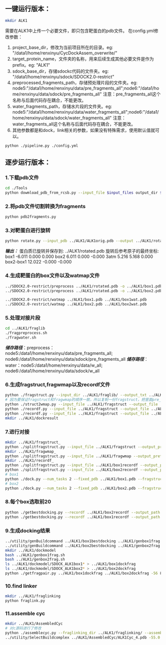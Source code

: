 ## 一键运行版本：
```bash
mkdir ALK1
```
需要在ALK1中上传一个必要文件，即只包含靶蛋白的pdb文件。
在config.yml修改参数：
1. project_base_dir，修改为当前项目所在的目录。eg: "/data1/home/renxinyu/CycDockAssem_overwrite/"
2. target_protein_name，文件夹的名称，用来后续生成其他必要文件是作为prefix。eg: "ALK1"
3. sdock_base_dir，存储sdockc代码的文件夹。eg: "/data1/home/renxinyu/sdock/SDOCK2.0-restrict"
4. preprocessed_fragments_path，存储预处理片段的文件夹。eg: node5:"/data1/home/renxinyu/data/pre_fragments_all";node6:"/data1/home/renxinyu/data/sdock/pre_fragments_all" 注意：pre_fragments_all这个名称与后面代码存在耦合，不能更改。
5. water_fragments_path，存储水片段的文件夹。eg: node5:"/data1/home/renxinyu/data/water_fragments_all";node6:"/data1/home/renxinyu/data/sdock/water_fragments_all" 注意：water_fragments_all这个名称与后面代码存在耦合，不能更改。
6. 其他参数都是和dock，link相关的参数，如果没有特殊需求，使用默认值就可以。
```bash
python ./pipeline.py ./config.yml
```
## 逐步运行版本：
### 1.下载pdb文件
```bash
cd ./Tools
python dowmload_pdb_from_rcsb.py --input_file $input_files output_dir $out_dir
```
### 2.将pdb文件切割转换为fragments
```bash
python pdb2fragments.py
```
### 3.对靶蛋白进行旋转
```bash
python rotate.py --input_pdb ../ALK1/ALK1orig.pdb --output ../ALK1/rotated.pdb --ref1 25.072,-20.981,-45.006 --ref2 26.114,-32.317,-41.141 --ref3 31.015,-30.723,-40.260
```
***输出：***
蛋白质已旋转并保存到: ../ALK1/rotated.pdb
旋转后参考原子的最终坐标:
box1         -6.011   0.000   0.000
box2          6.011   0.000  -0.000
3atm          5.216   5.168   0.000
box2-box1    12.022  -0.000  -0.000

### 4.生成靶蛋白的box文件以及watmap文件
```bash
../SDOCK2.0-restrict/preprocess ../ALK1/rotated.pdb -o ../ALK1/box1.pdb -a ../SDOCK2.0-restrict/ATM -m -6.011,0,0
../SDOCK2.0-restrict/preprocess ../ALK1/rotated.pdb -o ../ALK1/box2.pdb -a ../SDOCK2.0-restrict/ATM -m 6.011,0,0

../SDOCK2.0-restrict/watmap ../ALK1/box1.pdb ../ALK1/box1wat.pdb
../SDOCK2.0-restrict/watmap ../ALK1/box2.pdb ../ALK1/box2wat.pdb
```

### 5.处理对接片段
```bash
cd ../ALK1/fraglib
./fragpreprocess.sh
./fragwater.sh
```
***储存路径***：preprocess：node5:/data1/home/renxinyu/data/pre_fragments_all; node6:/data1/home/renxinyu/data/sdock/pre_fragments_all
***储存路径***：water：node5:/data1/home/renxinyu/data/w_all; node6:/data1/home/renxinyu/data/sdock/w_all

### 6.生成fragstruct,fragwmap以及recordf文件
```bash
python ./fragstruct.py --input_dir ../ALK1/fraglib/ --output_txt ../ALK1/fragstruct --tail ".pdb"
# 因为要保证fragstruct和fragwmap的顺序一致，所以复制一份fragstruct，把里面pre_fragments_all/pre替换成w_all/w
python ./struct2wmap.py --input_file ../ALK1/fragstruct --output_file ../ALK1/fragwmap --old_string preprocessed/pre --new_string watmap/w 
python ./recordf.py --input_file ../ALK1/fragstruct --output_file ../ALK1/box1recordf --prefix_string ../ALK1/dockresult/ALK1box1_
python ./recordf.py --input_file ../ALK1/fragstruct --output_file ../ALK1/box2recordf --prefix_string ../ALK1/dockresult/ALK1box2_
mkdir ../ALK1/dockresult
```

### 7.进行对接
```bash
mkdir ../ALK1/fragstruct_
python ./splitfragstruct.py --input_file ../ALK1/fragstruct --output_prefix ../ALK1/fragstruct_/fragstruct --n_parts 2
mkdir ../ALK1/fragwmap_
python ./splitfragstruct.py --input_file ../ALK1/fragwmap --output_prefix ../ALK1/fragwmap_/fragwmap --n_parts 2
mkdir ../ALK1/recordf_
python ./splitfragstruct.py --input_file ../ALK1/box1recordf --output_prefix ../ALK1/recordf_/box1recordf --n_parts 2
python ./splitfragstruct.py --input_file ../ALK1/box2recordf --output_prefix ../ALK1/recordf_/box2recordf --n_parts 2
# box1
python ./dock.py --num_tasks 2 --fixed_pdb ../ALK1/box1.pdb --fragstruct_dir ../ALK1/fragstruct_/ --fixed_wat_pdb ../ALK1/box1wat.pdb --fragwatmap_dir ../ALK1/fragwmap_/ --output_record_dir ../ALK1/recordf_/ --output_prefix box1recordf
# box2
python ./dock.py --num_tasks 2 --fixed_pdb ../ALK1/box2.pdb --fragstruct_dir ../ALK1/fragstruct_/ --fixed_wat_pdb ../ALK1/box2wat.pdb --fragwatmap_dir ../ALK1/fragwmap_/ --output_record_dir ../ALK1/recordf_/ --output_prefix box2recordf
```

### 8.每个box选取前20
```bash
python ./getbestdocking.py --recordf ../ALK1/box2recordf --output_path ../ALK1/box2bestdocking --top_n 20
python ./getbestdocking.py --recordf ../ALK1/box1recordf --output_path ../ALK1/box1bestdocking --top_n 20
```

### 9.生成docking结果
```bash
../utility/genBuildcommand ../ALK1/box1bestdocking ../ALK1/genbox1frag.sh ../SDOCK2.0-restrict/build ../ALK1/box1.pdb ../ALK1/dockmodel ../SDOCK2.0-restrict/so3layer_648.qua 0,0,0
../utility/genBuildcommand ../ALK1/box2bestdocking ../ALK1/genbox2frag.sh ../SDOCK2.0-restrict/build ../ALK1/box2.pdb ../ALK1/dockmodel ../SDOCK2.0-restrict/so3layer_648.qua -12.022,0,0
mkdir ../ALK1/dockmodel
bash ../ALK1/genbox1frag.sh
bash ../ALK1/genbox2frag.sh
ls ../ALK1/dockmodel/SDOCK_ALK1box1* > ../ALK1/box1dockfrag
ls ../ALK1/dockmodel/SDOCK_ALK1box2* > ../ALK1/box2dockfrag
python ./getfragpair.py ../ALK1/box1dockfrag ../ALK1/box2dockfrag -56 8 ../ALK1/ALK1dockfragpair
```

### 10.find linker
```bash
mkdir ../ALK1/fraglinking
python fraglink.py
```

### 11.assemble cyc
```bash
mkdir ../ALK1/AssembledCyc
# 对c源码进行了修改
python ./assemblecyc.py --fraglinking_dir ../ALK1/fraglinking/ --assembled_cyc_dir ../ALK1/AssembledCyc/
../utility/SelectBuildcomplex ../ALK1/AssembledCyc/ALK1Cyc_4.pdb -55.0 2 -55.0 3 ../ALK1/complexmodel/ ../ALK1/box1.pdb
```
